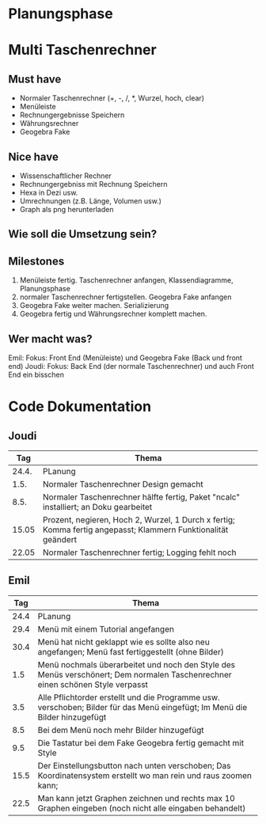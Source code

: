 # Planungsphase

# Multi Taschenrechner

## Must have
- Normaler Taschenrechner (+, -, /, *, Wurzel, hoch, clear)
- Menüleiste
- Rechnungergebnisse Speichern
- Währungsrechner
- Geogebra Fake
## Nice have
- Wissenschaftlicher Rechner
- Rechnungergebniss mit Rechnung Speichern
- Hexa in Dezi usw.
- Umrechnungen (z.B. Länge, Volumen usw.)
- Graph als png herunterladen


## Wie soll die Umsetzung sein?

## Milestones
1. Menüleiste fertig. Taschenrechner anfangen, Klassendiagramme, Planungsphase
2. normaler Taschenrechner fertigstellen. Geogebra Fake anfangen
3. Geogebra Fake weiter machen. Serializierung
4. Geogebra fertig und Währungsrechner komplett machen.
## Wer macht was?
Emil: Fokus: Front End (Menüleiste) und Geogebra Fake (Back und front end)
Joudi: Fokus: Back End (der normale Taschenrechner) und auch Front End ein bisschen

# Code Dokumentation

## Joudi
| Tag   | Thema                                                                                |
| ----- | ------------------------------------------------------------------------------------ |
| 24.4. | PLanung                                                                              |
| 1.5.  | Normaler Taschenrechner Design gemacht                                               |
| 8.5.  | Normaler Taschenrechner hälfte fertig, Paket "ncalc" installiert; an Doku gearbeitet |
| 15.05 | Prozent, negieren, Hoch 2, Wurzel, 1 Durch x fertig; Komma fertig angepasst; Klammern Funktionalität geändert |
| 22.05 | Normaler Taschenrechner fertig; Logging fehlt noch | 

## Emil
| Tag   | Thema   |
| ----- | ------- |
| 24.4  | PLanung |
| 29.4  | Menü mit einem Tutorial angefangen |
| 30.4  | Menü hat nicht geklappt wie es sollte also neu angefangen; Menü fast fertiggestellt (ohne Bilder) |
| 1.5   | Menü nochmals überarbeitet und noch den Style des Menüs verschönert; Dem normalen Taschenrechner einen schönen Style verpasst|
| 3.5   | Alle Pflichtorder erstellt und die Programme usw. verschoben; Bilder für das Menü eingefügt; Im Menü die Bilder hinzugefügt |
| 8.5   | Bei dem Menü noch mehr Bilder hinzugefügt |
| 9.5   | Die Tastatur bei dem Fake Geogebra fertig gemacht mit Style |
| 15.5  | Der Einstellungsbutton nach unten verschoben; Das Koordinatensystem erstellt wo man rein und raus zoomen kann;  | 
| 22.5  | Man kann jetzt Graphen zeichnen und rechts max 10 Graphen eingeben (noch nicht alle eingaben behandelt)|